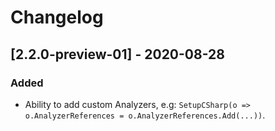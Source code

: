 # Changelog

## [2.2.0-preview-01] - 2020-08-28

### Added
- Ability to add custom Analyzers, e.g: `SetupCSharp(o => o.AnalyzerReferences = o.AnalyzerReferences.Add(...))`.